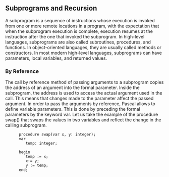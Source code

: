 ## Subprograms and Recursion

A subprogram is a sequence of instructions whose execution is invoked from one or more remote locations in a program, with the 
expectation that when the subprogram execution is complete, execution resumes at the instruction after the one that invoked the
subprogram. In high-level languages, subprograms are also called subroutines, procedures, and functions. In object-oriented languages,
they are usually called methods or constructors. In most modern high-level languages, subprograms can have parameters, local variables,
and returned values. 

### By Reference

The call by reference method of passing arguments to a subprogram copies the address of an argument into the formal parameter. 
Inside the subprogram, the address is used to access the actual argument used in the call. This means that changes made to the 
parameter affect the passed argument.
In order to pass the arguments by reference, Pascal allows to define variable parameters. This is done by preceding the formal 
parameters by the keyword var. Let us take the example of the procedure swap() that swaps the values in two variables and reflect
the change in the calling subprogram.

```
      procedure swap(var x, y: integer);
      var
         temp: integer;

      begin
         temp := x;
         x:= y;
         y := temp;
      end;
  ```

